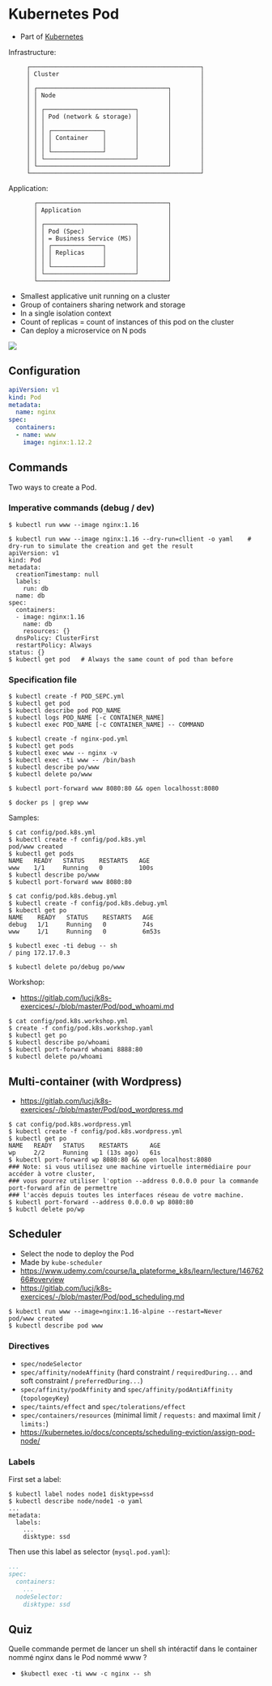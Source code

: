 # Kubernetes Pod

- Part of [Kubernetes](./README.md)

Infrastructure:
```
     ┌───────────────────────────────────────────────┐
     │ Cluster                                       │
     │                                               │
     │ ┌────────────────────────────────────┐        │
     │ │ Node                               │        │
     │ │                                    │        │
     │ │ ┌─────────────────────────┐        │        │
     │ │ │ Pod (network & storage) │        │        │
     │ │ │                         │        │        │
     │ │ │ ┌──────────────┐        │        │        │
     │ │ │ │ Container    │        │        │        │
     │ │ │ │              │        │        │        │
     │ │ │ └──────────────┘        │        │        │
     │ │ └─────────────────────────┘        │        │
     │ └────────────────────────────────────┘        │
     └───────────────────────────────────────────────┘
```

Application:
```
       ┌────────────────────────────────────┐ 
       │ Application                        │ 
       │                                    │ 
       │ ┌─────────────────────────┐        │ 
       │ │ Pod (Spec)              │        │
       │ │ = Business Service (MS) │        │ 
       │ │ ┌──────────────┐        │        │ 
       │ │ │ Replicas     │        │        │ 
       │ │ │              │        │        │ 
       │ │ └──────────────┘        │        │ 
       │ └─────────────────────────┘        │ 
       └────────────────────────────────────┘ 
```

- Smallest applicative unit running on a cluster
- Group of containers sharing network and storage
- In a single isolation context
- Count of replicas = count of instances of this pod on the cluster
- Can deploy a microservice on N pods

![](https://d33wubrfki0l68.cloudfront.net/fe03f68d8ede9815184852ca2a4fd30325e5d15a/98064/docs/tutorials/kubernetes-basics/public/images/module_03_pods.svg)

## Configuration
```yaml
apiVersion: v1
kind: Pod
metadata:
  name: nginx
spec:
  containers:
  - name: www
    image: nginx:1.12.2
```

## Commands
Two ways to create a Pod.


### Imperative commands (debug / dev)
```shell
$ kubectl run www --image nginx:1.16

$ kubectl run www --image nginx:1.16 --dry-run=cllient -o yaml    # dry-run to simulate the creation and get the result 
apiVersion: v1
kind: Pod
metadata:
  creationTimestamp: null
  labels:
    run: db
  name: db
spec:
  containers:
  - image: nginx:1.16
    name: db
    resources: {}
  dnsPolicy: ClusterFirst
  restartPolicy: Always
status: {}
$ kubectl get pod   # Always the same count of pod than before
```

### Specification file
```shell
$ kubectl create -f POD_SEPC.yml
$ kubectl get pod
$ kubectl describe pod POD_NAME
$ kubectl logs POD_NAME [-c CONTAINER_NAME]
$ kubectl exec POD_NAME [-c CONTAINER_NAME] -- COMMAND

$ kubectl create -f nginx-pod.yml
$ kubectl get pods
$ kubectl exec www -- nginx -v
$ kubectl exec -ti www -- /bin/bash
$ kubectl describe po/www
$ kubectl delete po/www

$ kubectl port-forward www 8080:80 && open localhosst:8080

$ docker ps | grep www
```

Samples:
```shell
$ cat config/pod.k8s.yml
$ kubectl create -f config/pod.k8s.yml
pod/www created
$ kubectl get pods
NAME   READY   STATUS    RESTARTS   AGE
www    1/1     Running   0          100s
$ kubectl describe po/www
$ kubectl port-forward www 8080:80

$ cat config/pod.k8s.debug.yml
$ kubectl create -f config/pod.k8s.debug.yml
$ kubectl get po
NAME    READY   STATUS    RESTARTS   AGE
debug   1/1     Running   0          74s
www     1/1     Running   0          6m53s

$ kubectl exec -ti debug -- sh
/ ping 172.17.0.3

$ kubectl delete po/debug po/www
```

Workshop:
- https://gitlab.com/lucj/k8s-exercices/-/blob/master/Pod/pod_whoami.md
```shell
$ cat config/pod.k8s.workshop.yml
$ create -f config/pod.k8s.workshop.yaml
$ kubectl get po
$ kubectl describe po/whoami
$ kubectl port-forward whoami 8888:80
$ kubectl delete po/whoami
```

## Multi-container (with Wordpress)
- https://gitlab.com/lucj/k8s-exercices/-/blob/master/Pod/pod_wordpress.md
```shell
$ cat config/pod.k8s.wordpress.yml
$ kubectl create -f config/pod.k8s.wordpress.yml
$ kubectl get po
NAME   READY   STATUS    RESTARTS      AGE
wp     2/2     Running   1 (13s ago)   61s
$ kubectl port-forward wp 8080:80 && open localhost:8080
### Note: si vous utilisez une machine virtuelle intermédiaire pour accéder à votre cluster, 
### vous pourrez utiliser l'option --address 0.0.0.0 pour la commande port-forward afin de permettre 
### l'accès depuis toutes les interfaces réseau de votre machine.
$ kubectl port-forward --address 0.0.0.0 wp 8080:80
$ kubctl delete po/wp
```

## Scheduler
- Select the node to deploy the Pod
- Made by `kube-scheduler`
- https://www.udemy.com/course/la_plateforme_k8s/learn/lecture/14676266#overview
- https://gitlab.com/lucj/k8s-exercices/-/blob/master/Pod/pod_scheduling.md
```shell
$ kubectl run www --image=nginx:1.16-alpine --restart=Never
pod/www created
$ kubectl describe pod www
```

### Directives
- `spec/nodeSelector`
- `spec/affinity/nodeAffinity` (hard constraint / `requiredDuring...` and soft constraint / `preferredDuring...`)
- `spec/affinity/podAffinity` and `spec/affinity/podAntiAffinity` (`topologeyKey`) 
- `spec/taints/effect` and `spec/tolerations/effect` 
- `spec/containers/resources` (minimal limit / `requests:` and maximal limit / `limits:`)
- https://kubernetes.io/docs/concepts/scheduling-eviction/assign-pod-node/

### Labels
First set a label:
```shell
$ kubectl label nodes node1 disktype=ssd
$ kubectl describe node/node1 -o yaml
...
metadata:
  labels:
    ...
    disktype: ssd
```
Then use this label as selector (`mysql.pod.yaml`):
```yaml
...
spec:
  containers:
    ...
  nodeSelector:
    disktype: ssd
```

## Quiz

Quelle commande permet de lancer un shell sh intéractif dans le container nommé nginx dans le Pod nommé  www ?
- `$kubectl exec -ti www -c nginx -- sh`
